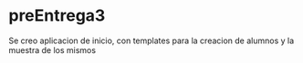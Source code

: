 # preEntrega3

Se creo aplicacion de inicio, con templates para la creacion de alumnos y la muestra de los mismos
